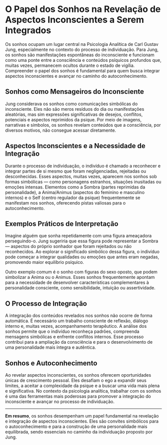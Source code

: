 # O Papel dos Sonhos na Revelação de Aspectos Inconscientes a Serem Integrados

Os sonhos ocupam um lugar central na Psicologia Analítica de Carl Gustav Jung, especialmente no contexto do processo de individuação. Para Jung, os sonhos são manifestações espontâneas do inconsciente e funcionam como uma ponte entre a consciência e conteúdos psíquicos profundos que, muitas vezes, permanecem ocultos durante o estado de vigília. Compreender o papel dos sonhos é fundamental para quem busca integrar aspectos inconscientes e avançar no caminho do autoconhecimento.

## Sonhos como Mensageiros do Inconsciente

Jung considerava os sonhos como comunicações simbólicas do inconsciente. Eles não são meros resíduos do dia ou manifestações aleatórias, mas sim expressões significativas de desejos, conflitos, potenciais e aspectos reprimidos da psique. Por meio de imagens, narrativas e símbolos, os sonhos revelam conteúdos que a consciência, por diversos motivos, não consegue acessar diretamente.

## Aspectos Inconscientes e a Necessidade de Integração

Durante o processo de individuação, o indivíduo é chamado a reconhecer e integrar partes de si mesmo que foram negligenciadas, rejeitadas ou desconhecidas. Esses aspectos, muitas vezes, aparecem nos sonhos sob formas simbólicas — como personagens estranhos, situações inusitadas ou emoções intensas. Elementos como a Sombra (partes reprimidas da personalidade), a Anima/Animus (aspectos do feminino e masculino internos) e o Self (centro regulador da psique) frequentemente se manifestam nos sonhos, oferecendo pistas valiosas para o autoconhecimento.

## Exemplos Práticos de Interpretação

Imagine alguém que sonha repetidamente com uma figura ameaçadora perseguindo-o. Jung sugeriria que essa figura pode representar a Sombra — aspectos do próprio sonhador que foram rejeitados ou não reconhecidos. Ao explorar o significado simbólico dessa figura, o indivíduo pode começar a integrar qualidades ou emoções que antes eram negadas, promovendo maior equilíbrio psíquico.

Outro exemplo comum é o sonho com figuras do sexo oposto, que podem simbolizar a Anima ou o Animus. Esses sonhos frequentemente apontam para a necessidade de desenvolver características complementares à personalidade consciente, como sensibilidade, intuição ou assertividade.

## O Processo de Integração

A integração dos conteúdos revelados nos sonhos não ocorre de forma automática. É necessário um trabalho consciente de reflexão, diálogo interno e, muitas vezes, acompanhamento terapêutico. A análise dos sonhos permite que o indivíduo reconheça padrões, compreenda mensagens simbólicas e enfrente conflitos internos. Esse processo contribui para a ampliação da consciência e para o desenvolvimento de uma personalidade mais íntegra e autêntica.

## Sonhos e Autoconhecimento

Ao revelar aspectos inconscientes, os sonhos oferecem oportunidades únicas de crescimento pessoal. Eles desafiam o ego a expandir seus limites, a aceitar a complexidade da psique e a buscar uma vida mais plena e significativa. No contexto da psicologia analítica, trabalhar com os sonhos é uma das ferramentas mais poderosas para promover a integração do inconsciente e avançar no processo de individuação.

---

**Em resumo**, os sonhos desempenham um papel fundamental na revelação e integração de aspectos inconscientes. Eles são convites simbólicos para o autoconhecimento e para a construção de uma personalidade mais equilibrada, sendo essenciais no caminho da individuação proposto por Jung.